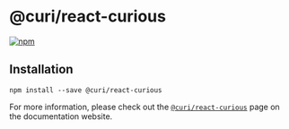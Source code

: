 # @curi/react-curious

[![npm][badge]][npm-link]

[badge]: https://img.shields.io/npm/v/@curi/react-curious.svg
[npm-link]: https://npmjs.com/package/@curi/react-curious

## Installation

```
npm install --save @curi/react-curious
```

For more information, please check out the [`@curi/react-curious`](https://curi.js.org/packages/@curi/react-curious) page on the documentation website.
